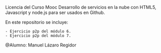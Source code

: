 Licencia  del Curso Mooc Desarrollo de servicios en la nube con HTML5, Javascript y node.js para ser usados en Github.

En este repositorio se incluye:

	- Ejercicio p2p del módulo 6.
	- Ejercicio p2p del módulo 7.
	

 @Alumno: Manuel Lázaro Regidor
